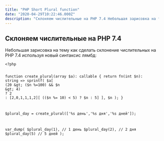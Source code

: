 ```yaml
---
title: "PHP Short Plural function"
date: "2020-04-29T10:22:46.000Z"
description: "Склоняем числительные на PHP 7.4 Небольшая зарисовка на тему как сделать склонение числительных на PHP 7.4 используя новый синта"
---
```


<h2 id="-php-7-4">Склоняем числительные на PHP 7.4</h2><p>Небольшая зарисовка на тему как сделать склонение числительных на PHP 7.4 используя новый синтаксис лямбд:</p><pre><code class="language-php">&lt;?php

function create_plural(array $a): callable
{
    return fn(int $n): string =&gt; sprintf(
        $a[
            (20 &gt; ($n %=100) &amp;&amp; $n &gt; 4)
                ? 2
                : [2,0,1,1,1,2][ (($n %= 10) &lt; 5) ? $n : 5]
        ], $n
    );
}


$plural_day = create_plural(['%s день','%s дня','%s дней']);

var_dump(
	$plural_day(1), // 1 день
	$plural_day(2), // 2 дня
	$plural_day(5)  // 5 дней
);

</code></pre>

